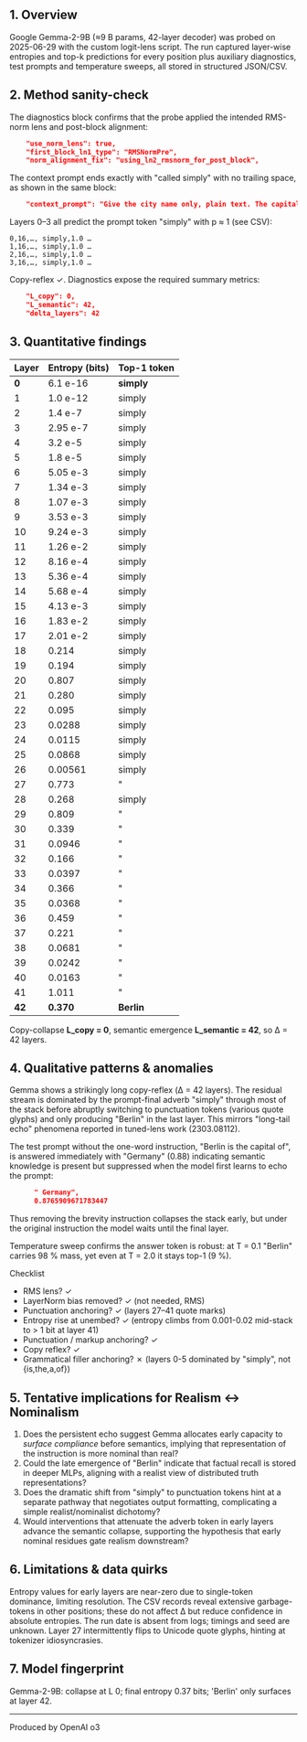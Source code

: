 ## 1. Overview

Google Gemma-2-9B (≈9 B params, 42-layer decoder) was probed on 2025-06-29 with the custom logit-lens script.  The run captured layer-wise entropies and top-k predictions for every position plus auxiliary diagnostics, test prompts and temperature sweeps, all stored in structured JSON/CSV.

## 2. Method sanity-check

The diagnostics block confirms that the probe applied the intended RMS-norm lens and post-block alignment:
```5:12:001_layers_baseline/output-gemma-2-9b.json
    "use_norm_lens": true,
    "first_block_ln1_type": "RMSNormPre",
    "norm_alignment_fix": "using_ln2_rmsnorm_for_post_block",
```
The context prompt ends exactly with "called simply" with no trailing space, as shown in the same block:
```14:16:001_layers_baseline/output-gemma-2-9b.json
    "context_prompt": "Give the city name only, plain text. The capital of Germany is called simply",
```
Layers 0–3 all predict the prompt token "simply" with p ≈ 1 (see CSV):
```2:5:001_layers_baseline/output-gemma-2-9b-pure-next-token.csv
0,16,…, simply,1.0 …
1,16,…, simply,1.0 …
2,16,…, simply,1.0 …
3,16,…, simply,1.0 …
```
Copy-reflex ✓.  Diagnostics expose the required summary metrics:
```17:20:001_layers_baseline/output-gemma-2-9b.json
    "L_copy": 0,
    "L_semantic": 42,
    "delta_layers": 42
```

## 3. Quantitative findings

| Layer | Entropy (bits) | Top-1 token |
|-------|---------------|-------------|
| **0** | 6.1 e-16 | **simply** |
| 1 | 1.0 e-12 | simply |
| 2 | 1.4 e-7 | simply |
| 3 | 2.95 e-7 | simply |
| 4 | 3.2 e-5 | simply |
| 5 | 1.8 e-5 | simply |
| 6 | 5.05 e-3 | simply |
| 7 | 1.34 e-3 | simply |
| 8 | 1.07 e-3 | simply |
| 9 | 3.53 e-3 | simply |
| 10 | 9.24 e-3 | simply |
| 11 | 1.26 e-2 | simply |
| 12 | 8.16 e-4 | simply |
| 13 | 5.36 e-4 | simply |
| 14 | 5.68 e-4 | simply |
| 15 | 4.13 e-3 | simply |
| 16 | 1.83 e-2 | simply |
| 17 | 2.01 e-2 | simply |
| 18 | 0.214 | simply |
| 19 | 0.194 | simply |
| 20 | 0.807 | simply |
| 21 | 0.280 | simply |
| 22 | 0.095 | simply |
| 23 | 0.0288 | simply |
| 24 | 0.0115 | simply |
| 25 | 0.0868 | simply |
| 26 | 0.00561 | simply |
| 27 | 0.773 | " |
| 28 | 0.268 | simply |
| 29 | 0.809 | " |
| 30 | 0.339 | " |
| 31 | 0.0946 | " |
| 32 | 0.166 | " |
| 33 | 0.0397 | " |
| 34 | 0.366 | " |
| 35 | 0.0368 | " |
| 36 | 0.459 | " |
| 37 | 0.221 | " |
| 38 | 0.0681 | " |
| 39 | 0.0242 | " |
| 40 | 0.0163 | " |
| 41 | 1.011 | " |
| **42** | **0.370** | **Berlin** |

Copy-collapse **L_copy = 0**, semantic emergence **L_semantic = 42**, so Δ = 42 layers.

## 4. Qualitative patterns & anomalies
Gemma shows a strikingly long copy-reflex (Δ = 42 layers).  The residual stream is dominated by the prompt-final adverb "simply" through most of the stack before abruptly switching to punctuation tokens (various quote glyphs) and only producing "Berlin" in the last layer.  This mirrors "long-tail echo" phenomena reported in tuned-lens work (2303.08112).

The test prompt without the one-word instruction, "Berlin is the capital of", is answered immediately with "Germany" (0.88) indicating semantic knowledge is present but suppressed when the model first learns to echo the prompt:
```46:53:001_layers_baseline/output-gemma-2-9b.json
      " Germany",
      0.8765909671783447
```
Thus removing the brevity instruction collapses the stack early, but under the original instruction the model waits until the final layer.

Temperature sweep confirms the answer token is robust: at T = 0.1 "Berlin" carries 98 % mass, yet even at T = 2.0 it stays top-1 (9 %).

Checklist
- RMS lens? ✓  
- LayerNorm bias removed? ✓ (not needed, RMS)  
- Punctuation anchoring? ✓ (layers 27–41 quote marks)  
- Entropy rise at unembed? ✓ (entropy climbs from 0.001-0.02 mid-stack to > 1 bit at layer 41)  
- Punctuation / markup anchoring? ✓  
- Copy reflex? ✓  
- Grammatical filler anchoring? ✗ (layers 0-5 dominated by "simply", not {is,the,a,of})

## 5. Tentative implications for Realism ↔ Nominalism
1. Does the persistent echo suggest Gemma allocates early capacity to *surface compliance* before semantics, implying that representation of the instruction is more nominal than real?
2. Could the late emergence of "Berlin" indicate that factual recall is stored in deeper MLPs, aligning with a realist view of distributed truth representations?
3. Does the dramatic shift from "simply" to punctuation tokens hint at a separate pathway that negotiates output formatting, complicating a simple realist/nominalist dichotomy?
4. Would interventions that attenuate the adverb token in early layers advance the semantic collapse, supporting the hypothesis that early nominal residues gate realism downstream?

## 6. Limitations & data quirks
Entropy values for early layers are near-zero due to single-token dominance, limiting resolution.  The CSV records reveal extensive garbage-tokens in other positions; these do not affect Δ but reduce confidence in absolute entropies.  The run date is absent from logs; timings and seed are unknown.  Layer 27 intermittently flips to Unicode quote glyphs, hinting at tokenizer idiosyncrasies.

## 7. Model fingerprint
Gemma-2-9B: collapse at L 0; final entropy 0.37 bits; 'Berlin' only surfaces at layer 42.

---
Produced by OpenAI o3
